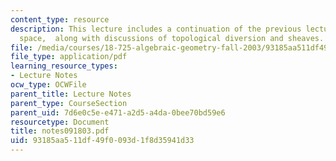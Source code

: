 ```yaml
---
content_type: resource
description: This lecture includes a continuation of the previous lecture on projective
  space,  along with discussions of topological diversion and sheaves.
file: /media/courses/18-725-algebraic-geometry-fall-2003/93185aa511df49f0093d1f8d35941d33_notes091803.pdf
file_type: application/pdf
learning_resource_types:
- Lecture Notes
ocw_type: OCWFile
parent_title: Lecture Notes
parent_type: CourseSection
parent_uid: 7d6e0c5e-e471-a2d5-a4da-0bee70bd59e6
resourcetype: Document
title: notes091803.pdf
uid: 93185aa5-11df-49f0-093d-1f8d35941d33
---
```

